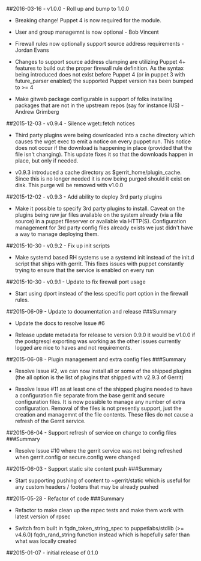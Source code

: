 ##2016-03-16 - v1.0.0 - Roll up and bump to 1.0.0

* Breaking change! Puppet 4 is now required for the module.

* User and group managemnt is now optional - Bob Vincent

* Firewall rules now optionally support source address requirements - Jordan
  Evans

* Changes to support source address clamping are utilizing Puppet 4+ features to
  build out the proper firewall rule definition. As the syntax being introduced
  does not exist before Puppet 4 (or in puppet 3 with future_parser enabled) the
  supported Puppet version has been bumped to >= 4

* Make gitweb package configurable in support of folks installing packages that
  are not in the upstream repos (say for instance IUS) - Andrew Grimberg

##2015-12-03 - v0.9.4 - Silence wget::fetch notices

* Third party plugins were being downloaded into a cache directory which
  causes the wget exec to emit a notice on every puppet run. This notice
  does not occur if the download is happening in place (provided that
  the file isn't changing). This update fixes it so that the downloads
  happen in place, but only if needed.

* v0.9.3 introduced a cache directory as $gerrit_home/plugin_cache.
  Since this is no longer needed it is now being purged should it exist
  on disk. This purge will be removed with v1.0.0

##2015-12-02 - v0.9.3 - Add ability to deploy 3rd party plugins

* Make it possible to specify 3rd party plugins to install. Caveat on
  the plugins being raw jar files available on the system already (via a
  file source) in a puppet fileserver or available via HTTP(S).
  Configuration management for 3rd party config files already exists we
  just didn't have a way to manage deploying them.

##2015-10-30 - v0.9.2 - Fix up init scripts

* Make systemd based RH systems use a systemd init instead of the init.d
  script that ships with gerrit. This fixes issues with puppet
  constantly trying to ensure that the service is enabled on every run

##2015-10-30 - v0.9.1 - Update to fix firewall port usage

* Start using dport instead of the less specific port option in the
  firewall rules.

##2015-06-09 - Update to documentation and release
###Summary

* Update the docs to resolve Issue #6

* Release update metadata for release to version 0.9.0 it would be
  v1.0.0 if the postgresql exporting was working as the other issues
  currently logged are nice to haves and not requirements.

##2015-06-08 - Plugin management and extra config files
###Summary

* Resolve Issue #2, we can now install all or some of the shipped
  plugins (the all option is the list of plugins that shipped with
  v2.9.3 of Gerrit)

* Resolve Issue #11 as at least one of the shipped plugins needed to
  have a configuration file separate from the base gerrit and secure
  configuration files. It is now possible to manage any number of extra
  configuration. Removal of the files is not presently support, just the
  creation and managemnt of the file contents. These files do not cause
  a refresh of the Gerrit service.

##2015-06-04 - Support refresh of service on change to config files
###Summary

* Resolve Issue #10 where the gerrit service was not being refreshed
  when gerrit.config or secure.config were changed

##2015-06-03 - Support static site content push
###Summary

* Start supporting pushing of content to ~gerrit/static which is useful
  for any custom headers / footers that may be already pushed

##2015-05-28 - Refactor of code
###Summary

* Refactor to make clean up the rspec tests and make them work with
  latest version of rpsec

* Switch from built in fqdn_token_string_spec to puppetlabs/stdlib (>=
  v4.6.0) fqdn_rand_string function instead which is hopefully safer
  than what was locally created

##2015-01-07 - initial release of 0.1.0
